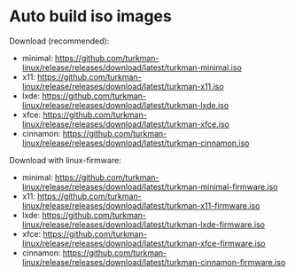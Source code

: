 # Auto build iso images
Download (recommended):
* minimal: https://github.com/turkman-linux/release/releases/download/latest/turkman-minimal.iso
* x11: https://github.com/turkman-linux/release/releases/download/latest/turkman-x11.iso
* lxde: https://github.com/turkman-linux/release/releases/download/latest/turkman-lxde.iso
* xfce: https://github.com/turkman-linux/release/releases/download/latest/turkman-xfce.iso
* cinnamon: https://github.com/turkman-linux/release/releases/download/latest/turkman-cinnamon.iso

Download with linux-firmware:
* minimal: https://github.com/turkman-linux/release/releases/download/latest/turkman-minimal-firmware.iso
* x11: https://github.com/turkman-linux/release/releases/download/latest/turkman-x11-firmware.iso
* lxde: https://github.com/turkman-linux/release/releases/download/latest/turkman-lxde-firmware.iso
* xfce: https://github.com/turkman-linux/release/releases/download/latest/turkman-xfce-firmware.iso
* cinnamon: https://github.com/turkman-linux/release/releases/download/latest/turkman-cinnamon-firmware.iso
